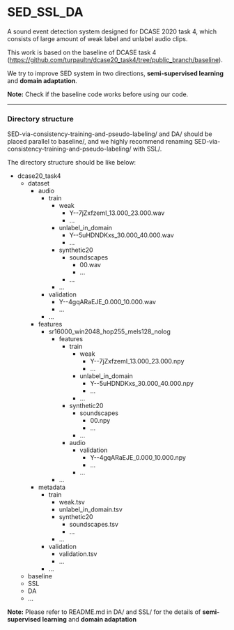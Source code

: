 # SED_SSL_DA
A sound event detection system designed for DCASE 2020 task 4, which consists of large amount of weak label and unlabel audio clips.

This work is based on the baseline of DCASE task 4 (https://github.com/turpaultn/dcase20_task4/tree/public_branch/baseline). 

We try to improve SED system in two directions, **semi-supervised learning** and **domain adaptation**.

**Note:** Check if the baseline code works before using our code.

-------------------------------
### Directory structure
SED-via-consistency-training-and-pseudo-labeling/ and DA/ should be placed parallel to baseline/, and we highly recommend renaming SED-via-consistency-training-and-pseudo-labeling/ with SSL/.

The directory structure should be like below:

- dcase20_task4
    - dataset
        - audio
            - train
                - weak
                    - Y--7jZxfzemI_13.000_23.000.wav
                    - ...
                - unlabel_in_domain
                    - Y--5uHDNDKxs_30.000_40.000.wav
                    - ...
                - synthetic20
                    - soundscapes
                        - 00.wav
                        - ...
                    - ...
                - ...
            - validation
                - Y--4gqARaEJE_0.000_10.000.wav
                - ...
            - ...
        - features
            - sr16000_win2048_hop255_mels128_nolog
                - features
                    - train
                        - weak
                            - Y--7jZxfzemI_13.000_23.000.npy
                            - ...
                        - unlabel_in_domain
                            - Y--5uHDNDKxs_30.000_40.000.npy
                            - ...
                        - ...
                    - synthetic20
                        - soundscapes
                            - 00.npy
                            - ...
                        - ...
                    - audio
                        - validation
                            - Y--4gqARaEJE_0.000_10.000.npy
                            - ...
                        - ...
                - ...
        - metadata
            - train
                - weak.tsv
                - unlabel_in_domain.tsv
                - synthetic20
                    - soundscapes.tsv
                    - ...
                - ...
            - validation
                - validation.tsv
                - ...
            - ...
    - baseline
    - SSL
    - DA
    - ...

**Note:** Please refer to README.md in DA/ and SSL/ for the details of **semi-supervised learning** and **domain adaptation**